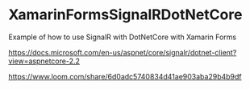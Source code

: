 # XamarinFormsSignalRDotNetCore
Example of how to use SignalR with DotNetCore with Xamarin Forms

https://docs.microsoft.com/en-us/aspnet/core/signalr/dotnet-client?view=aspnetcore-2.2

https://www.loom.com/share/6d0adc5740834d41ae903aba29b4b9df